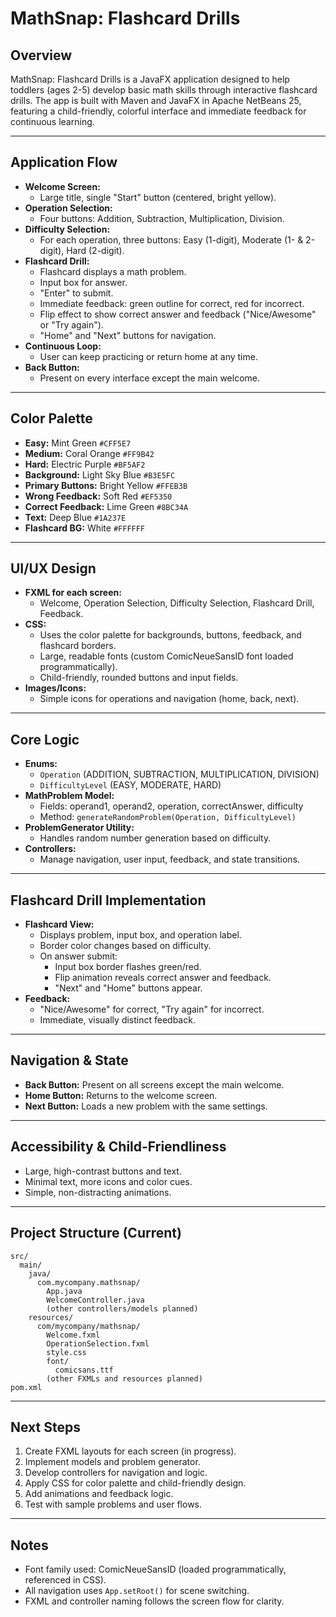# MathSnap: Flashcard Drills

## Overview
MathSnap: Flashcard Drills is a JavaFX application designed to help toddlers (ages 2-5) develop basic math skills through interactive flashcard drills. The app is built with Maven and JavaFX in Apache NetBeans 25, featuring a child-friendly, colorful interface and immediate feedback for continuous learning.

---

## Application Flow
- **Welcome Screen:**
  - Large title, single "Start" button (centered, bright yellow).
- **Operation Selection:**
  - Four buttons: Addition, Subtraction, Multiplication, Division.
- **Difficulty Selection:**
  - For each operation, three buttons: Easy (1-digit), Moderate (1- & 2-digit), Hard (2-digit).
- **Flashcard Drill:**
  - Flashcard displays a math problem.
  - Input box for answer.
  - "Enter" to submit.
  - Immediate feedback: green outline for correct, red for incorrect.
  - Flip effect to show correct answer and feedback ("Nice/Awesome" or "Try again").
  - "Home" and "Next" buttons for navigation.
- **Continuous Loop:**
  - User can keep practicing or return home at any time.
- **Back Button:**
  - Present on every interface except the main welcome.

---

## Color Palette
- **Easy:** Mint Green `#CFF5E7`
- **Medium:** Coral Orange `#FF9B42`
- **Hard:** Electric Purple `#BF5AF2`
- **Background:** Light Sky Blue `#B3E5FC`
- **Primary Buttons:** Bright Yellow `#FFEB3B`
- **Wrong Feedback:** Soft Red `#EF5350`
- **Correct Feedback:** Lime Green `#8BC34A`
- **Text:** Deep Blue `#1A237E`
- **Flashcard BG:** White `#FFFFFF`

---

## UI/UX Design
- **FXML for each screen:**
  - Welcome, Operation Selection, Difficulty Selection, Flashcard Drill, Feedback.
- **CSS:**
  - Uses the color palette for backgrounds, buttons, feedback, and flashcard borders.
  - Large, readable fonts (custom ComicNeueSansID font loaded programmatically).
  - Child-friendly, rounded buttons and input fields.
- **Images/Icons:**
  - Simple icons for operations and navigation (home, back, next).

---

## Core Logic
- **Enums:**
  - `Operation` (ADDITION, SUBTRACTION, MULTIPLICATION, DIVISION)
  - `DifficultyLevel` (EASY, MODERATE, HARD)
- **MathProblem Model:**
  - Fields: operand1, operand2, operation, correctAnswer, difficulty
  - Method: `generateRandomProblem(Operation, DifficultyLevel)`
- **ProblemGenerator Utility:**
  - Handles random number generation based on difficulty.
- **Controllers:**
  - Manage navigation, user input, feedback, and state transitions.

---

## Flashcard Drill Implementation
- **Flashcard View:**
  - Displays problem, input box, and operation label.
  - Border color changes based on difficulty.
  - On answer submit:
    - Input box border flashes green/red.
    - Flip animation reveals correct answer and feedback.
    - "Next" and "Home" buttons appear.
- **Feedback:**
  - "Nice/Awesome" for correct, "Try again" for incorrect.
  - Immediate, visually distinct feedback.

---

## Navigation & State
- **Back Button:** Present on all screens except the main welcome.
- **Home Button:** Returns to the welcome screen.
- **Next Button:** Loads a new problem with the same settings.

---

## Accessibility & Child-Friendliness
- Large, high-contrast buttons and text.
- Minimal text, more icons and color cues.
- Simple, non-distracting animations.

---

## Project Structure (Current)
```
src/
  main/
    java/
      com.mycompany.mathsnap/
        App.java
        WelcomeController.java
        (other controllers/models planned)
    resources/
      com/mycompany/mathsnap/
        Welcome.fxml
        OperationSelection.fxml
        style.css
        font/
          comicsans.ttf
        (other FXMLs and resources planned)
pom.xml
```

---

## Next Steps
1. Create FXML layouts for each screen (in progress).
2. Implement models and problem generator.
3. Develop controllers for navigation and logic.
4. Apply CSS for color palette and child-friendly design.
5. Add animations and feedback logic.
6. Test with sample problems and user flows.

---

## Notes
- Font family used: ComicNeueSansID (loaded programmatically, referenced in CSS).
- All navigation uses `App.setRoot()` for scene switching.
- FXML and controller naming follows the screen flow for clarity. 